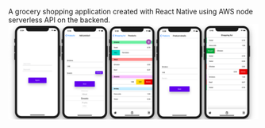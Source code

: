 A grocery shopping application created with React Native using AWS node serverless API on the backend.
![Alt text](/assets/screenshot.png)